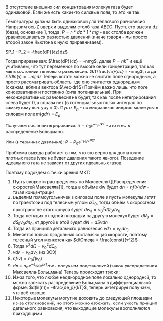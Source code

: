 В отсутствие внешних сил концентрация молекул газа будет одинаковой.
Если же есть какие-то силовые поля, то это не так.

Температура должна быть одинаковой для теплового равновесия. Направим ось Z вверх и выделим столб газа ABDC. Пусть его высота dz (база), основание 1, тогда:
$P = n * dz * 1 * mg$ - вес столба должен уравновешиваться разностью давлений (иначе говоря - мы просто второй закон Ньютона к нулю приравниваем).

$P_1 - P_2 = -\frac{dP}{dz}dz$

Тогда приравнивая: $\frac{dP}{dz} = -nmg$, далее $P = nkT$ и ещё учитываем, что тут переменное по высоте онли концентрация, так как мы в состоянии теплового равновесия.
$kT\frac{dn}{dz} = -nmg$, тогда $kTdln(n) = -mgdz$
Теперь кстати можно не считать поле однородным, а просто рассматривать область, где оно считается однородным (скажем, вблизи вектора $\vec{dr}$)
Причём важно лишь, что поле консервативно и постоянно (сила потенциальная). При неконсервативных равновесия не будет, так как после интегрирования слева будет 0, а справа нет (в потенциальных полях интеграл по замкнутому контуру = 0).
Пусть $E_p$ - потенциальная энергия молекулы в силовом поле $m(gdr) = E_p$

Получаем после интегрирования:
$n = n_0e^{-E_p/kT}$ - это и есть распределение Больцмано.

Или (в терминах давления):
$P = P_0e^{- \mu g z/RT}$

Проблема вывода работает в том, что это верно для достаточно плотных газов (уже не будет давления такого явного).
Поведение идеального газа не зависит от других идеальных газов.

Поэтому подойдём с точки зрения МКТ:
1) Пусть скорости распределены по Максвеллу ([[Распределение скоростей Максвелла]]), тогда в объёме dw будет $dn = nf(v)dw$ - такая концентрация
2) Выделим прямоугольничек в силовом поле и пусть молекулы летят по траектории под телесным углом $d\Omega_0$, тогда объём в скоростном пространстве этого конуса будет $dw_0 = v_0^2d\Omega_0dv_0$
3) Тогда летящих от одной площадки на другую молекул будет $dN_0 = dS_0v_0dn_0$, от другой к этой будет $dN = dSvdn$
4) Тогда из принципа детального равновесия $vdn = v_0dn_0$
5) Меняется только продольная составляющая скорости, поэтому телесный угол меняется как $d\Omega = \frac{const}{v^2}$
6) Тогда $v^2d\Omega = v_0^2d\Omega_0$
7) $vdv = v_0dv_0$ (из ЗСЭ)
8) $nf(v) = n_0f(v_0)$
9) $dn= n_0e^{-e_{полн}/kT}dw$ - получаем подстановкой (закон распределения Максвелла-Больцмана)
Теперь происходят трюки:
1) Из-за того, что любое неоднородное поле локально однородной, то можно записать распределение Больцмана в дифференциальной форме:
$d(ln(n))= -\frac{de_p}{kT}$, теперь интегрируя получаем, что всё хорошо
2) Некоторые молекулы могут не доходить до следующей площадки из-за столкновений, но этого можно избежать, если учесть принцип детального равновесия, что выходящие молекулы восполняются приходящими




 
